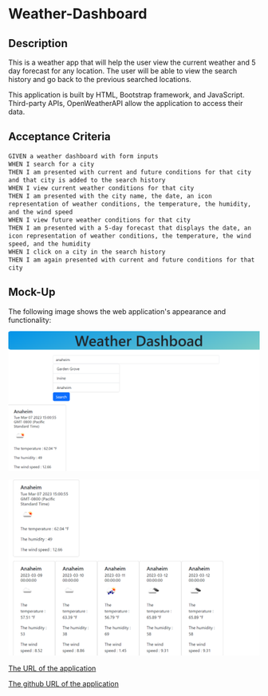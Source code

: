 # Weather-Dashboard

## Description

This is a weather app that will help the user view the current weather and 5 day forecast for any location.
The user will be able to view the search history and go back to the previous searched locations.

This application is built by HTML, Bootstrap framework, and JavaScript. Third-party APIs, OpenWeatherAPI allow the application to access their data. 


## Acceptance Criteria

```
GIVEN a weather dashboard with form inputs
WHEN I search for a city
THEN I am presented with current and future conditions for that city and that city is added to the search history
WHEN I view current weather conditions for that city
THEN I am presented with the city name, the date, an icon representation of weather conditions, the temperature, the humidity, and the wind speed
WHEN I view future weather conditions for that city
THEN I am presented with a 5-day forecast that displays the date, an icon representation of weather conditions, the temperature, the wind speed, and the humidity
WHEN I click on a city in the search history
THEN I am again presented with current and future conditions for that city
```

## Mock-Up

The following image shows the web application's appearance and functionality:

![The weather app includes a search option, a list of cities, and a five-day forecast and current weather conditions IMAGE1](./assets/assets/img/Weather%201.png)

![The weather app includes a search option, a list of cities, and a five-day forecast and current weather conditions IMAGE 2](./assets/assets/img/Weather%202.png)


[The URL of the application](https://trizziehuynh.github.io/Weather-Dashboard/)


[The github URL of the application](https://github.com/trizziehuynh/Weather-Dashboard)



